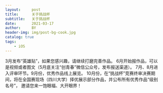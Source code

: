 ```yaml
---
layout:     post
title:      关于挑战杯
subtitle:   关于挑战杯
date:       2021-03-17
author:     BY
header-img: img/post-bg-cook.jpg
catalog: true
tags:
    - iOS
---
```




3月发布“英雄贴”，如果您感兴趣，请继续打磨完善作品。
6月开始报作品，可以是视频或者图文（5月底关注“创青春”微信公众号，发布报送渠道）。
7月、8月进入评审环节。9月份，优秀作品线上展览。
10月份，在“挑战杯”竞赛终审决赛期间，将在全国赛现场（四川大学）择优展示部分作品，并公布所有优秀作品“级别名号”，
邀请您来一饱眼福、大开眼界！